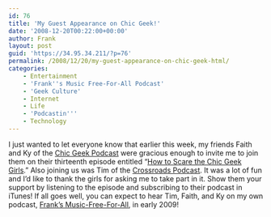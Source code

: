 ```yaml
---
id: 76
title: 'My Guest Appearance on Chic Geek!'
date: '2008-12-20T00:22:00+00:00'
author: Frank
layout: post
guid: 'https://34.95.34.211/?p=76'
permalink: /2008/12/20/my-guest-appearance-on-chic-geek-html/
categories:
    - Entertainment
    - 'Frank''s Music Free-For-All Podcast'
    - 'Geek Culture'
    - Internet
    - Life
    - 'Podcastin'''
    - Technology
---
```


I just wanted to let everyone know that earlier this week, my friends Faith and Ky of the [Chic Geek Podcast](http://chicgeekpodcast.blogspot.com/) were gracious enough to invite me to join them on their thirteenth episode entitled “[How to Scare the Chic Geek Girls](http://chicgeekpodcast.blogspot.com/2008/12/episode-thirteen-how-to-scare-chic-geek.html).” Also joining us was Tim of the [Crossroads Podcast](http://crossroadscast.tumblr.com/). It was a lot of fun and I’d like to thank the girls for asking me to take part in it. Show them your support by listening to the episode and subscribing to their podcast in iTunes! If all goes well, you can expect to hear Tim, Faith, and Ky on my own podcast, [Frank’s Music-Free-For-All](http://www.frankpodcast.tk), in early 2009!